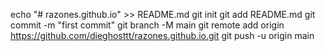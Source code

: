 echo "# razones.github.io" >> README.md
git init
git add README.md
git commit -m "first commit"
git branch -M main
git remote add origin https://github.com/dieghosttt/razones.github.io.git
git push -u origin main
